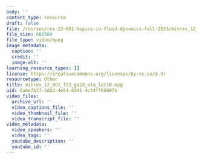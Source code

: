 ```yaml
---
body: ''
content_type: resource
draft: false
file: /courses/res-12-001-topics-in-fluid-dynamics-fall-2023/mitres_12_001_f23_ga2d_eta_lat10.mpg
file_size: 681564
file_type: video/mpeg
image_metadata:
  caption: ''
  credit: ''
  image-alt: ''
learning_resource_types: []
license: https://creativecommons.org/licenses/by-nc-sa/4.0/
resourcetype: Other
title: mitres_12_001_f23_ga2d_eta_lat10.mpg
uid: 0abe7b27-3d2d-4e54-8341-4c54ff66607b
video_files:
  archive_url: ''
  video_captions_file: ''
  video_thumbnail_file: ''
  video_transcript_file: ''
video_metadata:
  video_speakers: ''
  video_tags: ''
  youtube_description: ''
  youtube_id: ''
---
```

